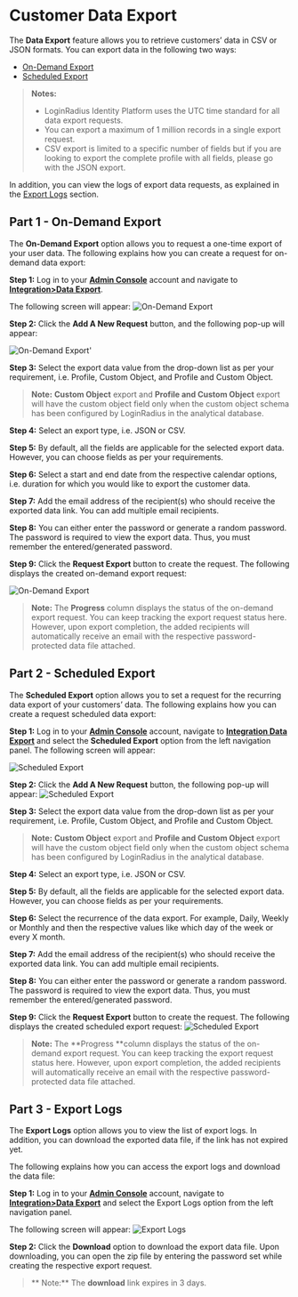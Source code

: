 # Customer Data Export

The **Data Export** feature allows you to retrieve customers’ data in CSV or JSON formats. You can export data in the following two ways:

- [On-Demand Export](#partondemandexport0)
- [Scheduled Export](#partscheduledexport1)

> **Notes:**
>
> - LoginRadius Identity Platform uses the UTC time standard for all data export requests.
> - You can export a maximum of 1 million records in a single export request.
> - CSV export is limited to a specific number of fields but if you are looking to export the complete profile with all fields, please go with the JSON export.

In addition, you can view the logs of export data requests, as explained in the [Export Logs](#partexportlogs2) section.

## Part 1 - On-Demand Export

The **On-Demand Export** option allows you to request a one-time export of your user data. The following explains how you can create a request for on-demand data export:

**Step 1:** Log in to your <a href = https://adminconsole.loginradius.com/ target=_blank>**Admin Console**</a> account and navigate to <a href = https://adminconsole.loginradius.com/integration/data-export/on-demand-export target=_blank>**Integration>Data Export**</a>.

The following screen will appear:
![On-Demand Export](https://apidocs.lrcontent.com/images/DE_206235e83d8a1cdc1e2.60263275.png "On-Demand Export")

**Step 2:** Click the **Add A New Request** button, and the following pop-up will appear:

![On-Demand Export](https://apidocs.lrcontent.com/images/de2_278435e83d8d566b595.39992476.png "On-Demand Export")'

**Step 3:** Select the export data value from the drop-down list as per your requirement, i.e. Profile, Custom Object, and Profile and Custom Object.

> **Note:** **Custom Object** export and **Profile and Custom Object** export will have the custom object field only when the custom object schema has been configured by LoginRadius in the analytical database.

**Step 4:** Select an export type, i.e. JSON or CSV.

**Step 5:** By default, all the fields are applicable for the selected export data. However, you can choose fields as per your requirements.

**Step 6:** Select a start and end date from the respective calendar options, i.e. duration for which you would like to export the customer data.

**Step 7:** Add the email address of the recipient(s) who should receive the exported data link. You can add multiple email recipients.

**Step 8:** You can either enter the password or generate a random password. The password is required to view the export data. Thus, you must remember the entered/generated password.

**Step 9:** Click the **Request Export** button to create the request. The following displays the created on-demand export request:

![On-Demand Export](https://apidocs.lrcontent.com/images/cde1_272565e84eed0d7a739.86436602.png "On-Demand Export")

> **Note:** The **Progress** column displays the status of the on-demand export request. You can keep tracking the export request status here. However, upon export completion, the added recipients will automatically receive an email with the respective password-protected data file attached.

## Part 2 - Scheduled Export

The **Scheduled Export** option allows you to set a request for the recurring data export of your customers’ data. The following explains how you can create a request scheduled data export:

**Step 1:** Log in to your <a href = https://adminconsole.loginradius.com/ target=_blank>**Admin Console**</a> account, navigate to <a href = https://adminconsole.loginradius.com/integration/data-export/on-demand-export target=_blank>**Integration Data Export**</a> and select the **Scheduled Export** option from the left navigation panel.
The following screen will appear:

![Scheduled Export](https://apidocs.lrcontent.com/images/de4_206675e83d9f661df31.38060690.png "Scheduled Export")

**Step 2:** Click the **Add A New Request** button, the following pop-up will appear:
![Scheduled Export](https://apidocs.lrcontent.com/images/de5_20215e83dc685219e1.73462090.png "Scheduled Export")

**Step 3:** Select the export data value from the drop-down list as per your requirement, i.e. Profile, Custom Object, and Profile and Custom Object.

> **Note:** **Custom Object** export and **Profile and Custom Object** export will have the custom object field only when the custom object schema has been configured by LoginRadius in the analytical database.

**Step 4:** Select an export type, i.e. JSON or CSV.

**Step 5:** By default, all the fields are applicable for the selected export data. However, you can choose fields as per your requirements.

**Step 6:** Select the recurrence of the data export. For example, Daily, Weekly or Monthly and then the respective values like which day of the week or every X month.

**Step 7:** Add the email address of the recipient(s) who should receive the exported data link. You can add multiple email recipients.

**Step 8:** You can either enter the password or generate a random password. The password is required to view the export data. Thus, you must remember the entered/generated password.

**Step 9:** Click the **Request Export** button to create the request. The following displays the created scheduled export request:
![Scheduled Export](https://apidocs.lrcontent.com/images/de6_296575e83dc7b181a73.39015772.png "Scheduled Export")

> **Note:** The **Progress **column displays the status of the on-demand export request. You can keep tracking the export request status here. However, upon export completion, the added recipients will automatically receive an email with the respective password-protected data file attached.

## Part 3 - Export Logs

The **Export Logs** option allows you to view the list of export logs. In addition, you can download the exported data file, if the link has not expired yet.

The following explains how you can access the export logs and download the data file:

**Step 1:** Log in to your <a href = https://adminconsole.loginradius.com/ target=_blank>**Admin Console**</a> account, navigate to <a href = https://adminconsole.loginradius.com/integration/data-export/on-demand-export target=_blank>**Integration>Data Export**</a> and select the Export Logs option from the left navigation panel.

The following screen will appear:
![Export Logs](https://apidocs.lrcontent.com/images/cde2_286505e84ef0d3dcea9.02554726.png "Export Logs")

**Step 2:** Click the **Download** option to download the export data file. Upon downloading, you can open the zip file by entering the password set while creating the respective export request.

> ** Note:** The **download** link expires in 3 days.
